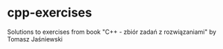 # cpp-exercises

Solutions to exercises from book "C++ - zbiór zadań z rozwiązaniami" by Tomasz Jaśniewski
